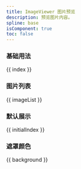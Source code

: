 ```yaml
---
title: ImageViewer 图片预览
description: 预览图片内容。
spline: base
isComponent: true
toc: false
---
```


### 基础用法

{{ index }}

### 图片列表

{{ imageList }}

### 默认展示

{{ initialIndex }}

### 遮罩颜色

{{ background }}